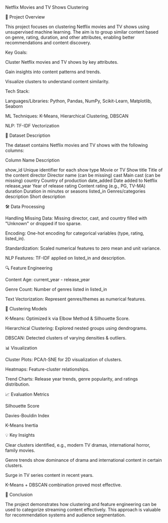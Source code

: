 Netflix Movies and TV Shows Clustering


📌 Project Overview

This project focuses on clustering Netflix movies and TV shows using unsupervised machine learning.
The aim is to group similar content based on genre, rating, duration, and other attributes, 
enabling better recommendations and content discovery.


Key Goals:

Cluster Netflix movies and TV shows by key attributes.

Gain insights into content patterns and trends.

Visualize clusters to understand content similarity.

Tech Stack:

Languages/Libraries: Python, Pandas, NumPy, Scikit-Learn, Matplotlib, Seaborn

ML Techniques: K-Means, Hierarchical Clustering, DBSCAN

NLP: TF-IDF Vectorization

📂 Dataset Description

The dataset contains Netflix movies and TV shows with the following columns:

Column Name	Description

show_id	Unique identifier for each show
type	Movie or TV Show
title	Title of the content
director	Director name (can be missing)
cast	Main cast (can be missing)
country	Country of production
date_added	Date added to Netflix
release_year	Year of release
rating	Content rating (e.g., PG, TV-MA)
duration	Duration in minutes or seasons
listed_in	Genres/categories
description	Short description

🛠 Data Processing

Handling Missing Data: Missing director, cast, and country filled with "Unknown" or dropped if too sparse.

Encoding: One-hot encoding for categorical variables (type, rating, listed_in).

Standardization: Scaled numerical features to zero mean and unit variance.

NLP Features: TF-IDF applied on listed_in and description.

🔍 Feature Engineering

Content Age: current_year - release_year

Genre Count: Number of genres listed in listed_in

Text Vectorization: Represent genres/themes as numerical features.

🤖 Clustering Models

K-Means: Optimized k via Elbow Method & Silhouette Score.

Hierarchical Clustering: Explored nested groups using dendrograms.

DBSCAN: Detected clusters of varying densities & outliers.

📊 Visualization

Cluster Plots: PCA/t-SNE for 2D visualization of clusters.

Heatmaps: Feature-cluster relationships.

Trend Charts: Release year trends, genre popularity, and ratings distribution.

📈 Evaluation Metrics

Silhouette Score

Davies-Bouldin Index

K-Means Inertia

💡 Key Insights

Clear clusters identified, e.g., modern TV dramas, international horror, family movies.

Genre trends show dominance of drama and international content in certain clusters.

Surge in TV series content in recent years.

K-Means + DBSCAN combination proved most effective.

📜 Conclusion

The project demonstrates how clustering and feature engineering can be used to categorize streaming content effectively.
This approach is valuable for recommendation systems and audience segmentation.

